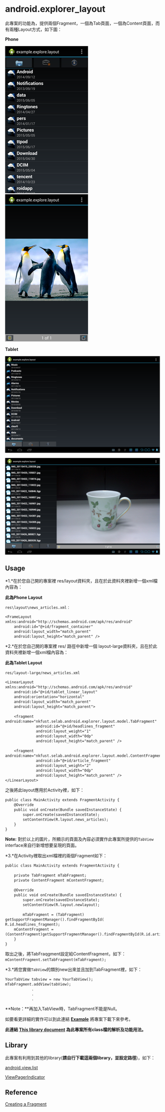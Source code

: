 android.explorer_layout
=======================

此專案的功能為，提供兩個Fragment，一個為Tab頁面，一個為Content頁面，而有兩種Layout方式，如下圖：

**Phone**

![](https://github.com/BDLin/android.explorer_layout/raw/master/phone_demo1.png "Phone Demo1 png") ![](https://github.com/BDLin/android.explorer_layout/raw/master/phone_demo2.png "Phone Demo2 png")

**Tablet**

![](https://github.com/BDLin/android.explorer_layout/raw/master/demo1.png "Tablet Demo1 png")

![](https://github.com/BDLin/android.explorer_layout/raw/master/demo2.png "Tablet Demo2 png")

Usage
-----
*1.*在於您自己開的專案裡 res/layout資料夾，且在於此資料夾裡新增一個xml檔內容為：

**此為Phone Layout**	

`res\layout\news_articles.xml：`
```
<FrameLayout xmlns:android="http://schemas.android.com/apk/res/android"
    android:id="@+id/fragment_container"
    android:layout_width="match_parent"
    android:layout_height="match_parent" />
```
*2.*在於您自己開的專案裡 res/ 路徑中新增一個 layout-large資料夾，且在於此資料夾裡新增一個xml檔內容為：

**此為Tablet Layout**

`res/layout-large/news_articles.xml`
```
<LinearLayout xmlns:android="http://schemas.android.com/apk/res/android"
    android:id="@+id/tablet_linear_layout"
    android:orientation="horizontal"
    android:layout_width="match_parent"
    android:layout_height="match_parent">
    
    <fragment android:name="nkfust.selab.android.explorer.layout.model.TabFragment"
              android:id="@+id/headlines_fragment"
              android:layout_weight="1"
        	  android:layout_width="0dp"
        	  android:layout_height="match_parent" />

    <fragment android:name="nkfust.selab.android.explorer.layout.model.ContentFragment"
              android:id="@+id/article_fragment"
              android:layout_weight="2"
              android:layout_width="0dp"
              android:layout_height="match_parent" />        
</LinearLayout>
```

之後將此layout應用於Activity裡，如下：
```
public class MainActivity extends FragmentActivity {
    @Override
    public void onCreate(Bundle savedInstanceState) {
        super.onCreate(savedInstanceState);
        setContentView(R.layout.news_articles);
    }
}
```
**Note:**
   對於以上的圖片，所顯示的頁面及內容必須實作此專案所提供的`TabView` interface來自行新增想要呈現的頁面。

*3.*在Activity裡取出xml檔裡的兩個Fragment如下：
```
public class MainActivity extends FragmentActivity {
    
    private TabFragment mTabFragment;
	private ContentFragment mContentFragment;

    @Override
    public void onCreate(Bundle savedInstanceState) {
        super.onCreate(savedInstanceState);
        setContentView(R.layout.newlayout);
        
        mTabFragment = (TabFragment) getSupportFragmentManager().findFragmentById( R.id.headlines_fragment);
	mContentFragment = (ContentFragment)getSupportFragmentManager().findFragmentById(R.id.article_fragment);
    }
}
```
取出之後，將TabFraqgment設定給ContentFragment，如下：
`mContentFragment.setTabFragment(mTabFragment);`

*3.*將您實做`TabView`的類別new出來並且加到TabFragment裡，如下：
```
YourTabView tabview = new YourTabView();
mTabFragment.addView(tabView);
            .
            .
            .
```
**Note：**再加入TabView時，TabFragment不能是Null。

如要看更詳細的實作可以到此連結 **[Example](https://github.com/BDLin/example.explorer.layout)** 將專案下載下來參考。

**此連結 [This library document](http://htmlpreview.github.com/?https://github.com/BDLin/android.explorer_layout/blob/master/doc/index.html) 為此專案所有class檔的解析及功能用法。**

Library
-------
此專案有利用到其他的library(**請自行下載這兩個library，並設定路徑**)，如下：

[android.view.list](https://github.com/poisondog/android.view.list)

[ViewPagerIndicator](https://github.com/JakeWharton/ViewPagerIndicator)

Reference
---------
[Creating a Fragment](http://developer.android.com/training/basics/fragments/creating.html) 

